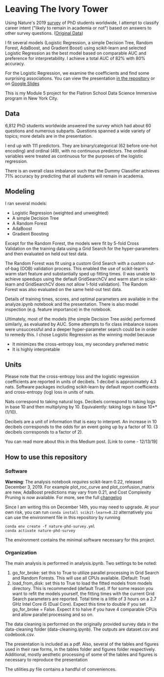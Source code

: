 # Leaving The Ivory Tower

Using Nature's 2019 [survey](https://www.nature.com/articles/d41586-019-03459-7)
of PhD students worldwide, I attempt to classify career intent ("likely to
remain in academia or not") based on answers to other survey questions.
([Original Data](https://figshare.com/s/74a5ea79d76ad66a8af8))

I fit several models (Logistic Regression, a simple Decision Tree,  Random Forest,
  AdaBoost, and Gradient Boost) using scikit-learn and selected Logistic Regression
  as the best model based on comparable AUC and preference for interpretability.
  I achieve a total AUC of 82% with 80% accuracy.

For the Logistic Regression, we examine the coefficients and find some surprising
associations. You can view the presentation [in the repository](https://github.com/rcharan/nature-phd-survey/blob/master/Escaping%20the%20Ivory%20Tower.pdf) or on [Google Slides](https://docs.google.com/presentation/d/1mHOpzvGjcN_gwGcptkcT-M1Vo7QSzI1jlDBYw6G05c8/edit?usp=sharing)

This is my Module 5 project for the Flatiron School Data Science Immersive program
in New York City.

## Data
6,812 PhD students worldwide answered the survey which had about 60 questions and
numerous subparts. Questions spanned a wide variety of topics; more details are in the presentation.

I end up with 111 predictors. They are binary/categorical (62 before one-hot encoding)
and ordinal (49), with no continuous predictors. The ordinal variables were treated as
continuous for the purposes of the logistic regression.

There is an overall class imbalance such that the Dummy Classifier achieves 71% accuracy by
predicting that all students will remain in academia.

## Modeling
I ran several models:
- Logistic Regression (weighted and unweighted)
- A simple Decision Tree
- A Random Forest
- AdaBoost
- Gradient Boosting

Except for the Random Forest, the models were fit by 5-fold Cross Validation
on the training data using a Grid Search for the hyper-parameters and then
evaluated on held out test data.

The Random Forest was fit using a custom Grid Search with a custom out-of-bag
(OOB) validation process. This enabled the use of scikit-learn's warm start
feature and substantially sped up fitting times. (I was unable to achieve
  speedups using the default GridSearchCV and warm start in scikit-learn
  and GridSearchCV does not allow 1-fold validation). The Random Forest was also
  evaluated on the same held-out test data.

Details of training times, scores, and optimal parameters are available in the analyze.ipynb
notebook and the presentation. There is also model inspection (e.g. feature importance) in the notebook.

Ultimately, most of the models (the simple Decision Tree aside) performed similarly, as evaluated by AUC.
Some attempts to fix class imbalance issues were unsuccessful and a deeper hyper-parameter search could
be in order to remedy this. I chose Logistic Regression as the winning model because
- It minimizes the cross-entropy loss, my secondary preferred metric
- It is highly interpretable

## Units
Please note that the cross-entropy loss and the logistic regression coefficients are reported
in units of decibels. 1 decibel is approximately 4.3 nats. Software packages including scikit-learn
by default report coefficients and cross-entropy (log) loss in units of nats.

Nats correspond to taking natural logs. Decibels correspond to taking logs in base 10 and then
multiplying by 10. Equivalently: taking logs in base 10**(1/10).

Decibels are a unit of information that is easy to interpret. An increase in 10 decibels corresponds to the odds
for an event going up by a factor of 10. (3 decibels corresponds to a factor of 2).

You can read more about this in this Medium post. [Link to come - 12/13/19]

## How to use this repository
### Software
**Warning**: The analysis notebook *requires* scikit-learn 0.22, released
December 3, 2019. For example plot_roc_curve and plot_confusion_matrix are new, AdaBoost predictions may
vary from 0.21, and Cost Complexity Pruning is now available. For more, see the full
[changelog](https://scikit-learn.org/dev/whats_new/v0.22.html#version-0-22-0)

Since I am writing this on December 14th, you may need to upgrade. At your own risk,
you can run `conda install scikit-learn=0.22` alternatively you can use
the environment file in this repository by running
```
conda env create -f nature-phd-survey.yml
conda activate nature-phd-survey
```
The environment contains the minimal software necessary for this project.

### Organization
The main analysis is performed in analysis.ipynb. Two settings to be noted:
1. go_for_broke: set this to True to utilize parallel processing in Grid Search
and Random Forests. This will use all CPUs available. (Default: True)
2. load_from_disk: set this to True to load the fitted models from models directory.
This is recommended (default True). If for some reason you want to refit the models
yourself, the fitting times with the current Grid Search parameters are reported.
Total time is a little of 3 hours on a 2.7 GHz Intel Core i5 (Dual Core). Expect this time to
double if you set go_for_broke = False. Expect it to halve if you have 4 comparable CPUs and
allow parallel processing and so on.

The data cleaning is performed on the originally provided survey data in the
data-cleaning folder (data-cleaning.ipynb). The outputs are dataset.csv and
codebook.csv.

The presentation is included as a pdf. Also, several of the tables and figures used
in their raw forms, in the tables folder and figures folder respectively. Additional,
mostly aesthetic processing of some of the tables and figures
is necessary to reproduce the presentation

The utilities.py file contains a handful of conveniences.
